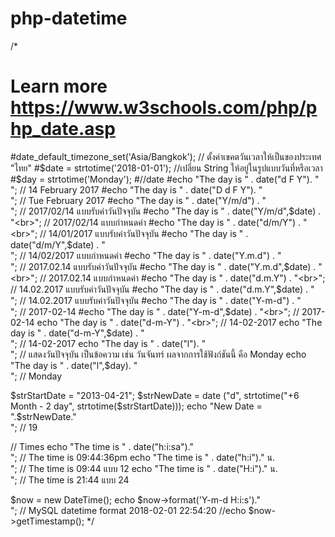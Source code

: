 # php-datetime
/*
# Learn more https://www.w3schools.com/php/php_date.asp
#date_default_timezone_set('Asia/Bangkok'); // ตั้งค่าเขคตวันเวลาให้เป็นของประเทศ "ไทย"
#$date = strtotime('2018-01-01'); //เปลี่ยน String ให้อยู่ในรูปแบบวันที่หรือเวลา
#$day = strtotime('Monday');
#//date 
#echo "The day is " . date("d  F  Y"). "<br>"; // 14 February 2017
#echo "The day is " . date("D  d  F  Y"). "<br>"; // Tue February 2017 
#echo "The day is " . date("Y/m/d") . "<br>"; // 2017/02/14 แบบรับค่าวันปัจจุบัน
#echo "The day is " . date("Y/m/d",$date) . "<br>"; // 2017/02/14 แบบกำหนดค่า
#echo "The day is " . date("d/m/Y") . "<br>"; // 14/01/2017 แบบรับค่าวันปัจจุบัน
#echo "The day is " . date("d/m/Y",$date) . "<br>"; // 14/02/2017 แบบกำหนดค่า
#echo "The day is " . date("Y.m.d") . "<br>"; // 2017.02.14 แบบรับค่าวันปัจจุบัน
#echo "The day is " . date("Y.m.d",$date) . "<br>"; // 2017.02.14 แบบกำหนดค่า
#echo "The day is " . date("d.m.Y") . "<br>"; // 14.02.2017 แบบรับค่าวันปัจจุบัน
#echo "The day is " . date("d.m.Y",$date) . "<br>"; // 14.02.2017 แบบรับค่าวันปัจจุบัน
#echo "The day is " . date("Y-m-d") . "<br>"; // 2017-02-14
#echo "The day is " . date("Y-m-d",$date) . "<br>"; // 2017-02-14
echo "The day is " . date("d-m-Y") . "<br>"; // 14-02-2017
echo "The day is " . date("d-m-Y",$date) . "<br>"; // 14-02-2017
echo "The day is " . date("l"). "<br>"; // แสดงวันปัจจุบัน เป็นข้อความ เช่น วันจันทร์ ผลจากการใช้ฟังก์ชันนี้ คือ  Monday
echo "The day is " . date("l",$day). "<br>"; // Monday
 
$strStartDate = "2013-04-21";
$strNewDate = date ("d", strtotime("+6 Month - 2 day", strtotime($strStartDate)));
echo "New Date = ".$strNewDate."<br>"; // 19 

// Times
echo "The time is " . date("h:i:sa")."<br>"; // The time is 09:44:36pm
echo "The time is " . date("h:i")." น.<br>"; // The time is 09:44 แบบ 12
echo "The time is " . date("H:i")." น.<br>"; // The time is 21:44 แบบ 24

$now = new DateTime();
echo $now->format('Y-m-d H:i:s')."<br>";    // MySQL datetime format  2018-02-01 22:54:20
//echo $now->getTimestamp(); */

